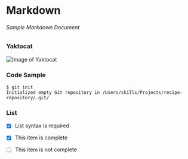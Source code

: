 # Markdown
###### Sample Markdown Document

### Yaktocat
![Image of Yaktocat](https://octodex.github.com/images/yaktocat.png)

### Code Sample
```
$ git init
Initialized empty Git repository in /Users/skills/Projects/recipe-repository/.git/
```

### List
- [x] List syntax is required
- [x] This item is complete
- [ ] This item is not complete

